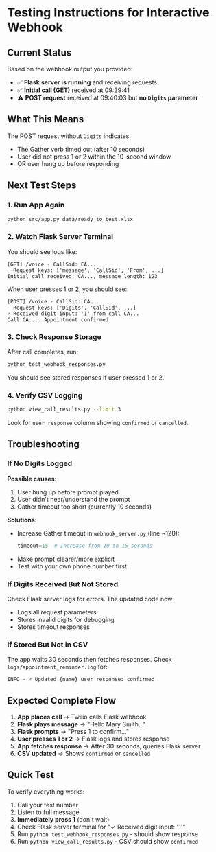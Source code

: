 # Testing Instructions for Interactive Webhook

## Current Status

Based on the webhook output you provided:
- ✅ **Flask server is running** and receiving requests
- ✅ **Initial call (GET)** received at 09:39:41
- ⚠️ **POST request** received at 09:40:03 but **no `Digits` parameter**

## What This Means

The POST request without `Digits` indicates:
- The Gather verb timed out (after 10 seconds)
- User did not press 1 or 2 within the 10-second window
- OR user hung up before responding

## Next Test Steps

### 1. Run App Again
```bash
python src/app.py data/ready_to_test.xlsx
```

### 2. Watch Flask Server Terminal

You should see logs like:
```
[GET] /voice - CallSid: CA...
  Request keys: ['message', 'CallSid', 'From', ...]
Initial call received: CA..., message length: 123
```

When user presses 1 or 2, you should see:
```
[POST] /voice - CallSid: CA...
  Request keys: ['Digits', 'CallSid', ...]
✓ Received digit input: '1' from call CA...
Call CA...: Appointment confirmed
```

### 3. Check Response Storage

After call completes, run:
```bash
python test_webhook_responses.py
```

You should see stored responses if user pressed 1 or 2.

### 4. Verify CSV Logging

```bash
python view_call_results.py --limit 3
```

Look for `user_response` column showing `confirmed` or `cancelled`.

## Troubleshooting

### If No Digits Logged

**Possible causes:**
1. User hung up before prompt played
2. User didn't hear/understand the prompt
3. Gather timeout too short (currently 10 seconds)

**Solutions:**
- Increase Gather timeout in `webhook_server.py` (line ~120):
  ```python
  timeout=15  # Increase from 10 to 15 seconds
  ```
- Make prompt clearer/more explicit
- Test with your own phone number first

### If Digits Received But Not Stored

Check Flask server logs for errors. The updated code now:
- Logs all request parameters
- Stores invalid digits for debugging
- Stores timeout responses

### If Stored But Not in CSV

The app waits 30 seconds then fetches responses. Check `logs/appointment_reminder.log` for:
```
INFO - ✓ Updated {name} user response: confirmed
```

## Expected Complete Flow

1. **App places call** → Twilio calls Flask webhook
2. **Flask plays message** → "Hello Mary Smith..."
3. **Flask prompts** → "Press 1 to confirm..."
4. **User presses 1 or 2** → Flask logs and stores response
5. **App fetches response** → After 30 seconds, queries Flask server
6. **CSV updated** → Shows `confirmed` or `cancelled`

## Quick Test

To verify everything works:
1. Call your test number
2. Listen to full message
3. **Immediately press 1** (don't wait)
4. Check Flask server terminal for "✓ Received digit input: '1'"
5. Run `python test_webhook_responses.py` - should show response
6. Run `python view_call_results.py` - CSV should show `confirmed`

